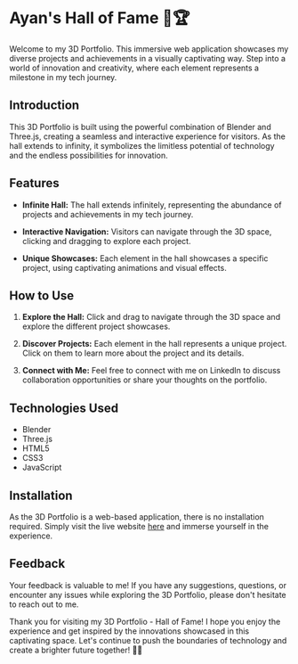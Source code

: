 # Ayan's Hall of Fame 🚀🏆

Welcome to my 3D Portfolio. This immersive web application showcases my diverse projects and achievements in a visually captivating way. Step into a world of innovation and creativity, where each element represents a milestone in my tech journey.

## Introduction

This 3D Portfolio is built using the powerful combination of Blender and Three.js, creating a seamless and interactive experience for visitors. As the hall extends to infinity, it symbolizes the limitless potential of technology and the endless possibilities for innovation.

## Features

- **Infinite Hall:** The hall extends infinitely, representing the abundance of projects and achievements in my tech journey.

- **Interactive Navigation:** Visitors can navigate through the 3D space, clicking and dragging to explore each project.

- **Unique Showcases:** Each element in the hall showcases a specific project, using captivating animations and visual effects.

## How to Use

1. **Explore the Hall:** Click and drag to navigate through the 3D space and explore the different project showcases.

2. **Discover Projects:** Each element in the hall represents a unique project. Click on them to learn more about the project and its details.

3. **Connect with Me:** Feel free to connect with me on LinkedIn to discuss collaboration opportunities or share your thoughts on the portfolio.

## Technologies Used

- Blender
- Three.js
- HTML5
- CSS3
- JavaScript

## Installation

As the 3D Portfolio is a web-based application, there is no installation required. Simply visit the live website [here](https://programmingninjas.github.io/Portfolio/) and immerse yourself in the experience.

## Feedback

Your feedback is valuable to me! If you have any suggestions, questions, or encounter any issues while exploring the 3D Portfolio, please don't hesitate to reach out to me.

Thank you for visiting my 3D Portfolio - Hall of Fame! I hope you enjoy the experience and get inspired by the innovations showcased in this captivating space. Let's continue to push the boundaries of technology and create a brighter future together! 🌟🚀
